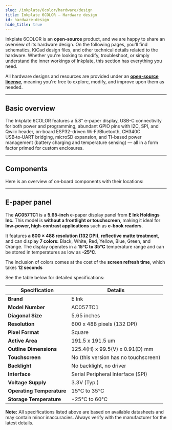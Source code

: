```yaml
---
slug: /inkplate/6color/hardware/design
title: Inkplate 6COLOR – Hardware design
id: hardware-design
hide_title: true
---
```


<SectionTitle title="Hardware design" backgroundImage="/img/inkplate_6_motion/6_motion_hw.png" />

Inkplate 6COLOR is an **open-source** product, and we are happy to share an overview of its hardware design. On the following pages, you'll find schematics, KiCad design files, and other technical details related to the hardware. Whether you're looking to modify, troubleshoot, or simply understand the inner workings of Inkplate, this section has everything you need.  

<InfoBox>All hardware designs and resources are provided under an [**open-source license**](https://github.com/SolderedElectronics/Soldered-Inkplate-6-COLOR-hardware-design/blob/main/LICENSE.md), meaning you're free to explore, modify, and improve upon them as needed.</InfoBox>  

---

## Basic overview

The Inkplate 6COLOR features a 5.8″ e-paper display, USB-C connectivity for both power and programming, abundant GPIO pins with I2C, SPI, and Qwiic header, on‑board ESP32–driven Wi‑Fi/Bluetooth, CH340C USB‑to‑UART bridging, microSD expansion, and TI-based power management (battery charging and temperature sensing) — all in a form factor primed for custom enclosures.

---

## Components

Here is an overview of on‑board components with their locations:
<CenteredImage src="/img/6color/placeholder.jpg" alt="Inkplate 6COLOR front" caption="Inkplate 6COLOR front" width="400px" />
<CenteredImage src="/img/6color/placeholder.jpg" alt="Inkplate 6COLOR back" caption="Inkplate 6COLOR back" width="400px" />

---

## E-paper panel

The **AC057TC1** is a **5.65-inch** e-paper display panel from **E Ink Holdings Inc.** This model is **without a frontlight or touchscreen**, making it ideal for **low-power, high-contrast applications** such as **e-book readers**.  

It features **a 600 × 488 resolution (132 DPI)**, **reflective matte treatment**, and can display **7 colors:** Black, White, Red, Yellow, Blue, Green, and Orange. The display operates in a **15°C to 35°C** temperature range and can be stored in temperatures as low as **-25°C**.  

The inclusion of colors comes at the cost of the **screen refresh time**, which takes **12 seconds**

See the table below for detailed specifications:  

| **Specification**     | **Details**                                               |
|-----------------------|-----------------------------------------------------------|
| **Brand**             | E Ink                                                     |
| **Model Number**      | AC057TC1                                                  |
| **Diagonal Size**     | 5.65 inches                                               |
| **Resolution**        | 600 x 488 pixels (132 DPI)                                  |
| **Pixel Format**      | Square                                                    |
| **Active Area**       | 191.5 x 191.5 um                                          |
| **Outline Dimensions**| 125.4(H) x 99.5(V) x 0.91(D) mm                             |
| **Touchscreen**       | No (this version has no touchscreen)                      |
| **Backlight**         | No backlight, no driver                                   |
| **Interface**         | Serial Peripheral Interface (SPI)                         |
| **Voltage Supply**    | 3.3V (Typ.)                                               |
| **Operating Temperature** | 15°C to 35°C                                          |
| **Storage Temperature**   | -25°C to 60°C                                          |

<InfoBox>**Note:** All specifications listed above are based on available datasheets and may contain minor inaccuracies. Always verify with the manufacturer for the latest details.</InfoBox>